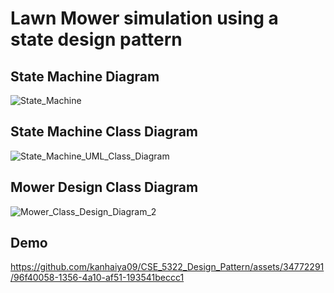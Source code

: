 # Lawn Mower simulation using a state design pattern

## State Machine Diagram
![State_Machine](https://github.com/kanhaiya09/CSE_5322_Design_Pattern/assets/34772291/de527e38-0cfe-4bad-9ce3-9e533b987d58)

## State Machine Class Diagram
![State_Machine_UML_Class_Diagram](https://github.com/kanhaiya09/CSE_5322_Design_Pattern/assets/34772291/7d63adb9-3050-45f2-bce0-7a0f9966c399)


## Mower Design Class Diagram
![Mower_Class_Design_Diagram_2](https://github.com/kanhaiya09/CSE_5322_Design_Pattern/assets/34772291/844b0594-01de-4b8e-900b-ba7d63147587)

## Demo
https://github.com/kanhaiya09/CSE_5322_Design_Pattern/assets/34772291/96f40058-1356-4a10-af51-193541beccc1
